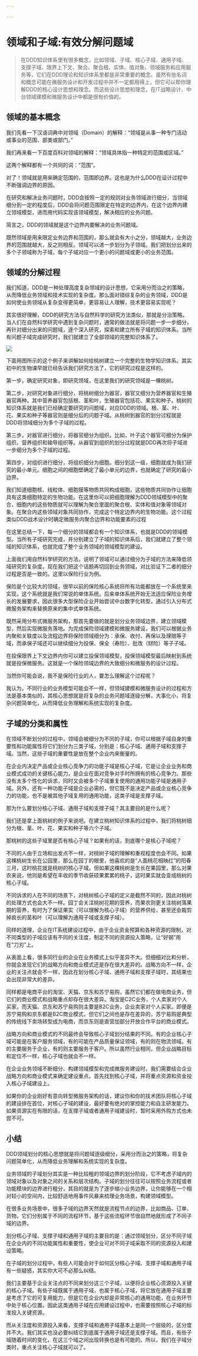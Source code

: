 ```yaml
---

---
```


# 领域和子域:有效分解问题域

> 在DDD知识体系里有很多概念，比如领域、子域、核心子域、通用子域、支撑子域、限界上下文、聚合、聚合根、实体、值对象、领域服务和应用服务等，它们在DDD理论和知识体系里都是非常重要的概念。虽然有些名词和概念可能在微服务设计和开发过程中并不一定都用得上，但它可以帮你理解DDD的核心设计思想和理念。而这些设计思想和理念，在IT战略设计、中台领域建模和微服务设计中都是很有价值的。

## 领域的基本概念

我们先看一下汉语词典中对领域（Domain）的解释：“领域是从事一种专门活动或事业的范围、部类或部门。”

我们再来看一下百度百科对领域的解释：“领域具体指一种特定的范围或区域。”

这两个解释都有一个共同的词：“范围”。

对了！领域就是用来确定范围的，范围即边界。这也是为什么DDD在设计过程中不断强调边界的原因。

在研究和解决业务问题时，DDD会按照一定的规则对业务领域进行细分，当领域细分到一定的程度后，DDD会将问题范围限定在特定的边界内，在这个边界内建立领域模型，进而用代码实现该领域模型，解决相应的业务问题。

简言之，DDD的领域就是这个边界内要解决的业务问题域。

既然领域是用来限定业务边界和范围的，那么就会有大小之分，领域越大，业务边界的范围就越大，反之则相反。领域可以进一步划分为子领域。我们把划分出来的多个子领域称为子域，每个子域对应一个更小的问题域或更小的业务范围。

## 领域的分解过程

我们知道，DDD是一种处理高度复杂领域的设计思想，它采用分而治之的策略，从而降低业务领域和技术实现的复杂度。那么面对错综复杂的业务领域，DDD是如何使业务领域从复杂变得更简单，更容易让人理解，技术更容易实现呢？ 

其实很好理解，DDD的研究方法与自然科学的研究方法类似，那就是分治策略。当人们在自然科学研究中遇到复杂问题时，通常的做法就是将问题一步一步细分，再针对细分出来的问题域，逐个深入研究，探索和建立所有子域的知识体系。当所有问题子域完成研究时，我们就建立了全部领域的完整知识体系了。

![](https://raw.githubusercontent.com/binarycoder777/personal-pic/main/pic/20240528102824.png)

下面用图所示的这个例子来讲解如何给桃树建立一个完整的生物学知识体系。其实初中的生物课早就已经告诉我们研究方法了，它的研究过程是这样的。 

第一步，确定研究对象，即研究领域，在这里我们的研究领域是一棵桃树。 

第二步，对研究对象进行细分，将桃树细分为器官，器官又细分为营养器官和生殖器官两种。其中营养器官包括根、茎和叶，生殖器官包括花、果实和种子。桃树的知识体系就是我们已经确定要研究的问题域，对应DDD的领域。根、茎、叶、花、果实和种子等器官则是细分后的问题子域。从桃树到器官的划分过程就是DDD将领域细分为多个子域的过程。

第三步，对器官进行细分，将器官细分为组织。比如，叶子这个器官可细分为保护组织、营养组织和输导组织等。从器官到组织的划分过程就是DDD再次将子域进一步细分为多个子域的过程。 

第四步，对组织进行细分，将组织细分为细胞。细分到这一级，细胞就成为我们研究的最小单元。细胞之间的细胞壁确定了最小单元的边界，也就确定了研究的最小边界。

我们知道细胞核、线粒体、细胞膜等物质共同构成细胞，这些物质共同协作让细胞具有这类细胞特定的生物功能。在这里你可以把细胞理解为DDD领域模型中的聚合，细胞内的这些物质就可以理解为聚合里面的聚合根、实体和值对象等领域对象。在聚合内这些领域对象共同协作，完成这个特定边界内的生物功能。这个过程类似DDD战术设计时确定微服务内聚合边界和功能要素的过程

在这里总结一下，每一个细分的领域都会有一个知识体系，也就是DDD的领域模型。当所有子域研究完成，并分别建立了子域的知识体系后，我们就建立了整个领域的知识体系，也就完成了整个业务领域的领域模型的建设。 

上面我们用自然科学研究的方法，说明了领域可以通过细分为子域的方法来降低领域研究的复杂度。现在我们把这个话题再切回到业务领域，对比验证下二者的细分过程是否是一致的。这里以保险行业为例。 

保险是个比较大的领域，很早以前的保险核心系统将所有功能都放在一个系统里来实现，这个系统就是我们常说的单体系统。后来单体系统开始无法适应保险业务增长的发展要求，因此很多大型保险企业开始尝试中台数字化转型，通过引入分布式微服务架构来替换原来的集中式单体系统。 

既然采用分布式微服务架构，那首先要做的就是划分业务领域边界，建立领域模型，然后实现微服务落地。为完成保险领域建模和微服务建设，我们可以根据业务内聚和关联度以及流程边界将保险领域细分为：承保、收付、再保以及理赔等子域，而承保子域还可以继续细分为投保、保全（寿险）、批改（财险）等子子域。 

在投保限界上下文边界内你可以建立投保领域模型，投保领域模型最后映射到系统就是投保微服务。这就是一个保险领域边界的大致细分和微服务的设计过程。 

当然你可能会说，我不是保险行业的人，要怎么理解这个过程呢？ 

我认为，不同行业的业务模型可能会不一样，但领域建模和微服务设计的过程和方法是基本类似的，其核心思想就是将复杂的业务问题域逐级分解，大事化小，将复杂问题简单化，从而降低业务理解和系统实现的复杂度。

## 子域的分类和属性

在领域不断划分的过程中，领域会被细分为不同的子域，你可以根据子域自身的重要性和功能属性将它们划分为三类子域，分别是：核心子域、通用子域和支撑子域。当然，这些子域的重要性是放在整个企业内来衡量的。

在企业内决定产品或企业核心竞争力的功能子域是核心子域，它是让企业业务和商业模式成功的关键核心能力，是企业在面对竞争对手时所拥有的核心竞争力。那些没有太多个性化的诉求，同时又会被多个子域重复使用的通用功能子域是通用子域。另外，还有一种功能子域是企业必需的，但它既不是决定产品或企业核心竞争力的功能，也不是被其他子域复用的通用功能，这类子域是支撑子域。

那为什么要划分核心子域、通用子域和支撑子域？其主要目的是什么呢？

我们还是拿上面桃树的例子来说吧。在建立桃树知识体系的过程中，我们将桃树细分为根、茎、叶、花、果实和种子等六个子域。

那桃树的这些子域里是否有核心子域？如果有的话，到底哪个是核心子域呢？

不同的人由于立场和出发点不一样，对桃树子域的理解和重视程度也会不同。如果这棵桃树生长在公园里，那么在园丁的眼里，他喜欢的是“人面桃花相映红”的阳春三月，这时桃花就是桃树的核心子域。但如果这棵桃树是生长在果园里，那么对果农来说，他则是希望在丰收的季节收获硕果累累的桃子，这时果实就会变成桃树的核心子域。

不同诉求的人在不同的场景下，对桃树核心子域的定义是截然不同的，因此对桃树的处理方式也会大不一样。园丁会关注桃树花期的营养，而果农则更关注桃树落果期的营养，有时为了保证果实（可以理解为核心子域）的营养供给，甚至还会裁剪掉疯长的茎和叶（可以理解为通用子域或支撑子域）。

同样的道理，企业在IT系统建设过程中，由于企业资金预算和各种资源的限制，对不同类型的子域应该有不同的关注度，制定不同的资源投入策略，让“好钢”用在“刀刃”上。

从表面上看，很多同行业的企业在业务模式上似乎差异不大。但细细对比和分析，你就会发现它们的战略方向和商业模式还是存在很大差异的。战略方向不一样，企业的关注点就会不一样，因此在划分核心子域、通用子域和支撑子域时，其结果也会出现非常大的差异。

同样都是电商平台的淘宝、天猫、京东和苏宁易购，虽然它们都在做电商业务，但它们的商业模式和战略重点却存在很大差异。淘宝是C2C业务，个人卖家对个人买家，而天猫、京东和苏宁易购则主要是B2C业务，企业卖家对个人买家。即便是苏宁易购和京东都是B2C商业模式，但它们之间也是存在差异的，苏宁易购是典型的传统线下卖场转型成为电商，而京东则是直营加部分开放合作平台的商业模式。

战略方向和商业模式的不同最终会导致核心子域划分结果的不同。有的企业核心子域可能是在客户服务领域，有的可能在产品质量保证领域，有的则在物流领域。有的主要服务于企业，有的则主要服务于客户。所以虽然行业相同，但企业战略目标和定位不一样，核心子域也就会不一样。

在企业业务领域不断细分、构建领域模型和完成微服务建设时，我们需要结合企业战略方向和商业模式来确定建设重点。首先找到核心子域，并将重点资源和资金投入核心子域建设上。

如果你的企业刚好有意向转型微服务架构的话，建议你和你的技术团队将核心子域的建设排在首位，对核心子域的建设，最好要有绝对的掌控能力和自主研发能力。如果资源实在有限的话，在支撑子域或者通用子域建设时，暂时采用外购方式也未尝不可。

## 小结

DDD领域划分的核心思想就是将问题域逐级细分，采用分而治之的策略，将复杂问题简单化，从而降低业务理解和系统实现的复杂度。

业务领域的子域划分其实是一种比较粗的领域边界的划分阶段，它不考虑子域内的领域对象以及对象之间的关系和层次结构。子域的划分往往可以按照业务流程或者功能模块的边界进行粗分，其目的就是为了逐步缩小业务边界，让你能够在一个相对较小的空间内，比较舒适地用事件风暴来梳理业务场景，构建领域模型。

在很多业务场景中，很多子域的边界天然就是流程节点的边界，比如商品、订单、货物，它们分别属于不同的流程环节，基于这些流程环节很自然地就形成了不同子域的边界。

划分核心子域、支撑子域和通用子域的主要目的是：通过领域划分，区分不同子域在企业内的不同功能属性和重要性，使企业可对不同子域采取不同的资源投入和建设策略。

在子域的划分过程中，有些人可能会对于如何区分核心子域、支撑子域和通用子域有一些疑惑，其实你大可不必那么纠结。

我们主要基于企业关注点的不同来划分这三个子域，以便将企业核心资源投入关键的核心子域。有些子域既属于通用子域，也属于核心子域，将它放在通用子域主要是考虑了它的可复用能力，但是它在企业内却是非常核心的通用功能，在业务环节中处于核心位置。因此这类通用子域在应用建设过程中，也需要按照核心子域的标准投入关键资源。

而从关注度和资源投入来看，支撑子域和通用子域基本上是同一个层级的，区分度并不大。我们其实也没必要纠结它到底属于通用子域还是支撑子域。而且，有些子域随着时间的变化，在这三个域之间出现转换也是有可能的。所以，我们在子域分类时，重点关注核心子域就可以了。

